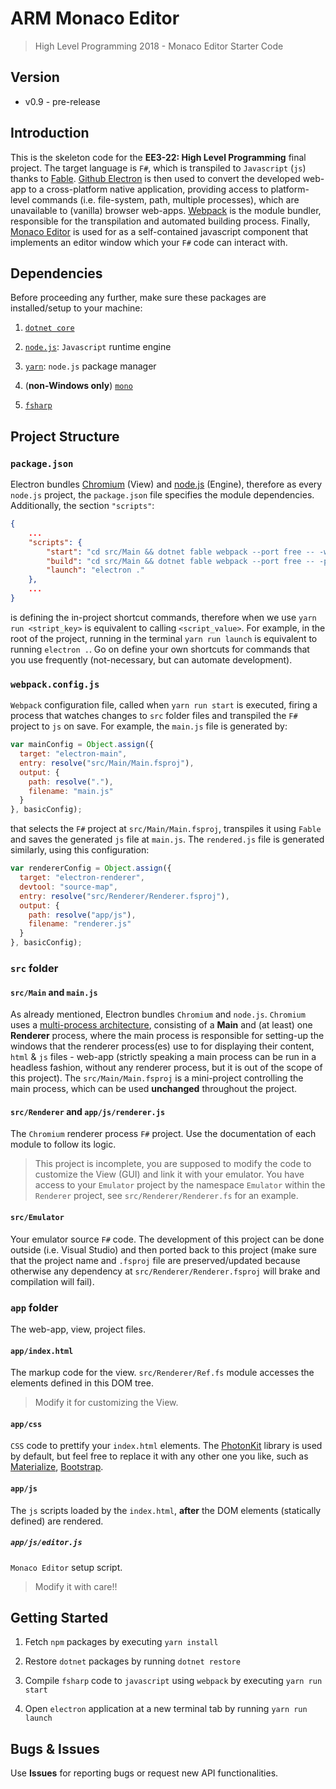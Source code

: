 # ARM Monaco Editor

> High Level Programming 2018 - Monaco Editor Starter Code

## Version

* v0.9 - pre-release

## Introduction

This is the skeleton code for the **EE3-22: High Level Programming** final project.
The target language is `F#`, which is transpiled to `Javascript` (`js`) thanks to [Fable](fable.io).
[Github Electron](https://electronjs.org/) is then used to convert the developed web-app to a cross-platform native application,
providing access to platform-level commands (i.e. file-system, path, multiple processes), which are unavailable to
(vanilla) browser web-apps.
[Webpack](https://webpack.js.org/) is the module bundler, responsible for the transpilation and automated building process.
Finally, [Monaco Editor](https://microsoft.github.io/monaco-editor/) is used for as a self-contained javascript component that implements an editor window which your `F#` code can interact with.

## Dependencies

Before proceeding any further, make sure these packages are installed/setup to your machine:

1. [`dotnet core`](https://www.microsoft.com/net/learn/get-started/)

2. [`node.js`](https://nodejs.org/en/download/): `Javascript` runtime engine

3. [`yarn`](https://yarnpkg.com/en/docs/install): `node.js` package manager

4. (**non-Windows only**) [`mono`](http://www.mono-project.com/docs/getting-started/install/)

5. [`fsharp`](http://fsharp.org/use/)

## Project Structure

### `package.json`

Electron bundles [Chromium](https://www.chromium.org/) (View) and [node.js](https://nodejs.org/en/) (Engine),
therefore as every `node.js` project, the `package.json` file specifies the module dependencies.
Additionally, the section `"scripts"`:

```json
{
    ...
    "scripts": {
        "start": "cd src/Main && dotnet fable webpack --port free -- -w --config webpack.config.js",
        "build": "cd src/Main && dotnet fable webpack --port free -- -p --config webpack.config.js",
        "launch": "electron ."
    },
    ...
}
```

is defining the in-project shortcut commands, therefore when we use `yarn run <stript_key>` is equivalent
to calling `<script_value>`. For example, in the root of the project, running in the terminal
`yarn run launch` is equivalent to running `electron .`.
Go on define your own shortcuts for commands that you use frequently
(not-necessary, but can automate development).

### `webpack.config.js`

`Webpack` configuration file, called when `yarn run start` is executed, firing a process that watches changes
to `src` folder files and transpiled the `F#` project to `js` on save.
For example, the `main.js` file is generated by:

```js
var mainConfig = Object.assign({
  target: "electron-main",
  entry: resolve("src/Main/Main.fsproj"),
  output: {
    path: resolve("."),
    filename: "main.js"
  }
}, basicConfig);
```

that selects the `F#` project at `src/Main/Main.fsproj`, transpiles it using `Fable` and saves the
generated `js` file at `main.js`.
The `rendered.js` file is generated similarly, using this configuration:

```js
var rendererConfig = Object.assign({
  target: "electron-renderer",
  devtool: "source-map",
  entry: resolve("src/Renderer/Renderer.fsproj"),
  output: {
    path: resolve("app/js"),
    filename: "renderer.js"
  }
}, basicConfig);
```

### `src` folder

#### `src/Main` and `main.js`

As already mentioned, Electron bundles `Chromium` and `node.js`.
`Chromium` uses a [multi-process architecture](https://www.chromium.org/developers/design-documents/multi-process-architecture),
consisting of a **Main** and (at least) one **Renderer** process, where the main process is responsible for setting-up the windows
that the renderer process(es) use to for displaying their content, `html` & `js` files - web-app
(strictly speaking a main process can be run in a headless fashion, without any renderer process,
but it is out of the scope of this project).
The `src/Main/Main.fsproj` is a mini-project controlling the main process, which can be used **unchanged** throughout the project.

#### `src/Renderer` and `app/js/renderer.js`

The `Chromium` renderer process `F#` project.
Use the documentation of each module to follow its logic.
> This project is incomplete, you are supposed to modify the code to customize the View (GUI) and link it with your emulator.
You have access to your `Emulator` project by the namespace `Emulator` within the `Renderer` project,
see `src/Renderer/Renderer.fs` for an example.

#### `src/Emulator`

Your emulator source `F#` code. The development of this project can be done outside (i.e. Visual Studio) and then ported back to this
project (make sure that the project name and `.fsproj` file are preserved/updated because otherwise any dependency at
`src/Renderer/Renderer.fsproj` will brake and compilation will fail).

### `app` folder

The web-app, view, project files.

#### `app/index.html`

The markup code for the view.
`src/Renderer/Ref.fs` module accesses the elements defined in this DOM tree.
> Modify it for customizing the View.

#### `app/css`

`CSS` code to prettify your `index.html` elements.
The [PhotonKit](http://photonkit.com/) library is used by default, but feel free to replace it with any
other one you like, such as [Materialize](http://materializecss.com/), [Bootstrap](https://getbootstrap.com/).

#### `app/js`

The `js` scripts loaded by the `index.html`, **after** the DOM elements (statically defined) are rendered.

##### `app/js/editor.js`

`Monaco Editor` setup script.
> Modify it with care!!

## Getting Started

1. Fetch `npm` packages by executing `yarn install`

2. Restore `dotnet` packages by running `dotnet restore`

3. Compile `fsharp` code to `javascript` using `webpack` by executing `yarn run start`

4. Open `electron` application at a new terminal tab by running `yarn run launch`

## Bugs & Issues

Use **Issues** for reporting bugs or request new API functionalities.